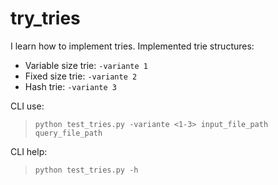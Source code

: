 # try_tries
I learn how to implement tries. Implemented trie structures:
- Variable size trie: `-variante 1`
- Fixed size trie: `-variante 2`
- Hash trie: `-variante 3`

CLI use:

>`python test_tries.py -variante <1-3> input_file_path query_file_path`

CLI help:

> `python test_tries.py -h`